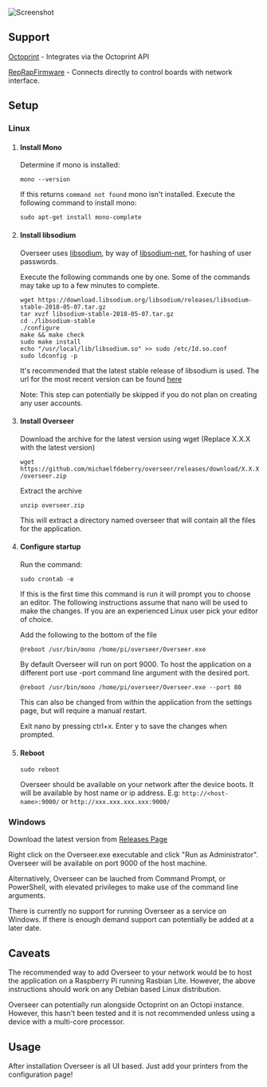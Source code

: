 ![Screenshot](https://i.imgur.com/NPW9Nor.png)

## Support

[Octoprint](https://octoprint.org/) - Integrates via the Octoprint API

[RepRapFirmware](https://www.duet3d.com/) - Connects directly to control boards with network interface. 

## Setup

### Linux

1. #### Install Mono
	
   Determine if mono is installed:
    
    `mono --version`
    
    If this returns `command not found` mono isn't installed. Execute the following command to install mono:
    
    `sudo apt-get install mono-complete`  
    
 1. #### Install libsodium
    
    Overseer uses [libsodium](https://download.libsodium.org/doc/), by way of [libsodium-net](https://github.com/adamcaudill/libsodium-net), for hashing of user passwords. 
    
    Execute the following commands one by one. Some of the commands may take up to a few minutes to complete.
    
    ```
    wget https://download.libsodium.org/libsodium/releases/libsodium-stable-2018-05-07.tar.gz
    tar xvzf libsodium-stable-2018-05-07.tar.gz
    cd ./libsodium-stable
    ./configure
	make && make check
    sudo make install  
    echo "/usr/local/lib/libsodium.so" >> sudo /etc/Id.so.conf
    sudo ldconfig -p
    ``` 
    
    It's recommended that the latest stable release of libsodium is used. The url for the most recent version can be found [here](https://download.libsodium.org/libsodium/releases/)        
    
    Note: This step can potentially be skipped if you do not plan on creating any user accounts. 
    
1. #### Install Overseer	
    
    Download the archive for the latest version using wget (Replace X.X.X with the latest version)

   `wget https://github.com/michaelfdeberry/overseer/releases/download/X.X.X/overseer.zip`

   Extract the archive

   `unzip overseer.zip`

 	This will extract a directory named overseer that will contain all the files for the application. 	 
        
1. #### Configure startup 
	Run the command:
    
	`sudo crontab -e`
    
    If this is the first time this command is run it will prompt you to choose an editor. The following instructions assume that nano will be used to make the changes. If you are an experienced Linux user pick your editor of choice. 
    
    Add the following to the bottom of the file
    
    `@reboot /usr/bin/mono /home/pi/overseer/Overseer.exe`	
    
    By default Overseer will run on port 9000. To host the application on a different port use -port command line argument with the desired port. 
    
    `@reboot /usr/bin/mono /home/pi/overseer/Overseer.exe --port 80` 
    
    This can also be changed from within the application from the settings page, but will require a manual restart. 
    
    Exit nano by pressing ctrl+x. Enter y to save the changes when prompted.            
    
 1. #### Reboot
	 `sudo reboot`
    
     Overseer should be available on your network after the device boots. It will be available by host name or ip address. E.g:
     `http://<host-name>:9000/` or `http://xxx.xxx.xxx.xxx:9000/`

### Windows 

Download the latest version from [Releases Page](https://github.com/michaelfdeberry/overseer/releases) 

Right click on the Overseer.exe executable and click "Run as Administrator". Overseer will be available on port 9000 of the host machine.

Alternatively, Overseer can be lauched from Command Prompt, or PowerShell, with elevated privileges to make use of the command line arguments. 

There is currently no support for running Overseer as a service on Windows. If there is enough demand support can potentially be added at a later date.

## Caveats

The recommended way to add Overseer to your network would be to host the application on a Raspberry Pi running Rasbian Lite. However, the above instructions should work on any Debian based Linux distribution. 

Overseer can potentially run alongside Octoprint on an Octopi instance. However, this hasn't been tested and it is not recommended unless using a device with a multi-core processor.

## Usage 

After installation Overseer is all UI based. Just add your printers from the configuration page!  
